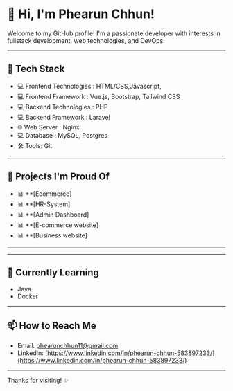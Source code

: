 # 👋 Hi, I'm Phearun Chhun!

Welcome to my GitHub profile! I'm a passionate developer with interests in fullstack development, web technologies, and DevOps.

---

## 🔧 Tech Stack

- 💻 Frontend Technologies  : HTML/CSS,Javascript,
- 💻 Frontend Framework     : Vue.js, Bootstrap, Tailwind CSS
- 💻 Backend Technologies   : PHP
- 💻 Backend Framework      : Laravel
- 🌐 Web Server             : Nginx 
- 💻 Database               : MySQL, Postgres
- 🛠 Tools: Git

---

## 🧰 Projects I'm Proud Of

- 📊 **[Ecommerce]
- 📊 **[HR-System]
- 📊 **[Admin Dashboard]
- 📊 **[E-commerce website]
- 📊 **[Business website]

---

<!-- ## 📈 GitHub Stats

![GitHub Stats](https://github-readme-stats.vercel.app/api?username=yourusername&show_icons=true&theme=radical) -->

---

## 🌱 Currently Learning

- Java
- Docker

---

## 📫 How to Reach Me

- Email: phearunchhun11@gmail.com
- LinkedIn: [https://www.linkedin.com/in/phearun-chhun-583897233/](https://www.linkedin.com/in/phearun-chhun-583897233/)
<!-- - Portfolio: [yourwebsite.com](https://yourwebsite.com) -->

---

Thanks for visiting! ✨

